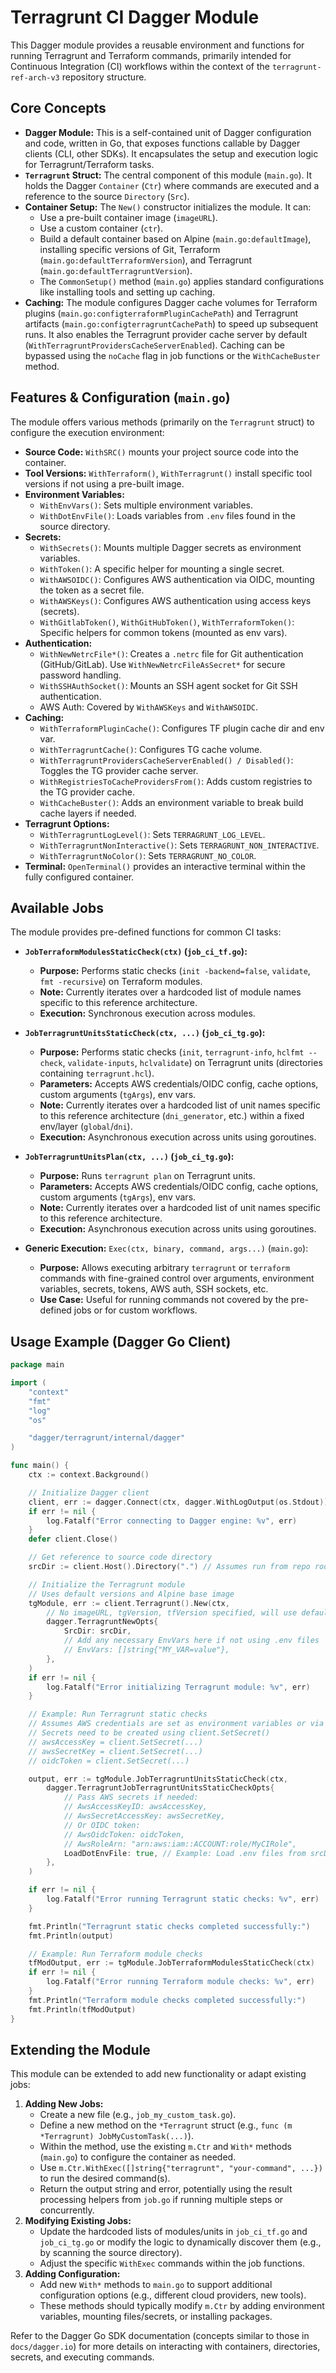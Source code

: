 # Terragrunt CI Dagger Module

This Dagger module provides a reusable environment and functions for running Terragrunt and Terraform commands, primarily intended for Continuous Integration (CI) workflows within the context of the `terragrunt-ref-arch-v3` repository structure.

## Core Concepts

*   **Dagger Module:** This is a self-contained unit of Dagger configuration and code, written in Go, that exposes functions callable by Dagger clients (CLI, other SDKs). It encapsulates the setup and execution logic for Terragrunt/Terraform tasks.
*   **`Terragrunt` Struct:** The central component of this module (`main.go`). It holds the Dagger `Container` (`Ctr`) where commands are executed and a reference to the source `Directory` (`Src`).
*   **Container Setup:** The `New()` constructor initializes the module. It can:
    *   Use a pre-built container image (`imageURL`).
    *   Use a custom container (`ctr`).
    *   Build a default container based on Alpine (`main.go:defaultImage`), installing specific versions of Git, Terraform (`main.go:defaultTerraformVersion`), and Terragrunt (`main.go:defaultTerragruntVersion`).
    *   The `CommonSetup()` method (`main.go`) applies standard configurations like installing tools and setting up caching.
*   **Caching:** The module configures Dagger cache volumes for Terraform plugins (`main.go:configterraformPluginCachePath`) and Terragrunt artifacts (`main.go:configterragruntCachePath`) to speed up subsequent runs. It also enables the Terragrunt provider cache server by default (`WithTerragruntProvidersCacheServerEnabled`). Caching can be bypassed using the `noCache` flag in job functions or the `WithCacheBuster` method.

## Features & Configuration (`main.go`)

The module offers various methods (primarily on the `Terragrunt` struct) to configure the execution environment:

*   **Source Code:** `WithSRC()` mounts your project source code into the container.
*   **Tool Versions:** `WithTerraform()`, `WithTerragrunt()` install specific tool versions if not using a pre-built image.
*   **Environment Variables:**
    *   `WithEnvVars()`: Sets multiple environment variables.
    *   `WithDotEnvFile()`: Loads variables from `.env` files found in the source directory.
*   **Secrets:**
    *   `WithSecrets()`: Mounts multiple Dagger secrets as environment variables.
    *   `WithToken()`: A specific helper for mounting a single secret.
    *   `WithAWSOIDC()`: Configures AWS authentication via OIDC, mounting the token as a secret file.
    *   `WithAWSKeys()`: Configures AWS authentication using access keys (secrets).
    *   `WithGitlabToken()`, `WithGitHubToken()`, `WithTerraformToken()`: Specific helpers for common tokens (mounted as env vars).
*   **Authentication:**
    *   `WithNewNetrcFile*()`: Creates a `.netrc` file for Git authentication (GitHub/GitLab). Use `WithNewNetrcFileAsSecret*` for secure password handling.
    *   `WithSSHAuthSocket()`: Mounts an SSH agent socket for Git SSH authentication.
    *   AWS Auth: Covered by `WithAWSKeys` and `WithAWSOIDC`.
*   **Caching:**
    *   `WithTerraformPluginCache()`: Configures TF plugin cache dir and env var.
    *   `WithTerragruntCache()`: Configures TG cache volume.
    *   `WithTerragruntProvidersCacheServerEnabled() / Disabled()`: Toggles the TG provider cache server.
    *   `WithRegistriesToCacheProvidersFrom()`: Adds custom registries to the TG provider cache.
    *   `WithCacheBuster()`: Adds an environment variable to break build cache layers if needed.
*   **Terragrunt Options:**
    *   `WithTerragruntLogLevel()`: Sets `TERRAGRUNT_LOG_LEVEL`.
    *   `WithTerragruntNonInteractive()`: Sets `TERRAGRUNT_NON_INTERACTIVE`.
    *   `WithTerragruntNoColor()`: Sets `TERRAGRUNT_NO_COLOR`.
*   **Terminal:** `OpenTerminal()` provides an interactive terminal within the fully configured container.

## Available Jobs

The module provides pre-defined functions for common CI tasks:

*   **`JobTerraformModulesStaticCheck(ctx)` (`job_ci_tf.go`):**
    *   **Purpose:** Performs static checks (`init -backend=false`, `validate`, `fmt -recursive`) on Terraform modules.
    *   **Note:** Currently iterates over a hardcoded list of module names specific to this reference architecture.
    *   **Execution:** Synchronous execution across modules.
*   **`JobTerragruntUnitsStaticCheck(ctx, ...)` (`job_ci_tg.go`):**
    *   **Purpose:** Performs static checks (`init`, `terragrunt-info`, `hclfmt --check`, `validate-inputs`, `hclvalidate`) on Terragrunt units (directories containing `terragrunt.hcl`).
    *   **Parameters:** Accepts AWS credentials/OIDC config, cache options, custom arguments (`tgArgs`), env vars.
    *   **Note:** Currently iterates over a hardcoded list of unit names specific to this reference architecture (`dni_generator`, etc.) within a fixed env/layer (`global`/`dni`).
    *   **Execution:** Asynchronous execution across units using goroutines.
*   **`JobTerragruntUnitsPlan(ctx, ...)` (`job_ci_tg.go`):**
    *   **Purpose:** Runs `terragrunt plan` on Terragrunt units.
    *   **Parameters:** Accepts AWS credentials/OIDC config, cache options, custom arguments (`tgArgs`), env vars.
    *   **Note:** Currently iterates over a hardcoded list of unit names specific to this reference architecture.
    *   **Execution:** Asynchronous execution across units using goroutines.

*   **Generic Execution:** `Exec(ctx, binary, command, args...)` (`main.go`):
    *   **Purpose:** Allows executing arbitrary `terragrunt` or `terraform` commands with fine-grained control over arguments, environment variables, secrets, tokens, AWS auth, SSH sockets, etc.
    *   **Use Case:** Useful for running commands not covered by the pre-defined jobs or for custom workflows.

## Usage Example (Dagger Go Client)

```go
package main

import (
	"context"
	"fmt"
	"log"
	"os"

	"dagger/terragrunt/internal/dagger"
)

func main() {
	ctx := context.Background()

	// Initialize Dagger client
	client, err := dagger.Connect(ctx, dagger.WithLogOutput(os.Stdout))
	if err != nil {
		log.Fatalf("Error connecting to Dagger engine: %v", err)
	}
	defer client.Close()

	// Get reference to source code directory
	srcDir := client.Host().Directory(".") // Assumes run from repo root

	// Initialize the Terragrunt module
	// Uses default versions and Alpine base image
	tgModule, err := client.Terragrunt().New(ctx,
		// No imageURL, tgVersion, tfVersion specified, will use defaults
		dagger.TerragruntNewOpts{
			SrcDir: srcDir,
			// Add any necessary EnvVars here if not using .env files
			// EnvVars: []string{"MY_VAR=value"},
		},
	)
	if err != nil {
		log.Fatalf("Error initializing Terragrunt module: %v", err)
	}

	// Example: Run Terragrunt static checks
	// Assumes AWS credentials are set as environment variables or via OIDC in the CI environment
	// Secrets need to be created using client.SetSecret()
	// awsAccessKey = client.SetSecret(...)
	// awsSecretKey = client.SetSecret(...)
	// oidcToken = client.SetSecret(...)

	output, err := tgModule.JobTerragruntUnitsStaticCheck(ctx,
		dagger.TerragruntJobTerragruntUnitsStaticCheckOpts{
			// Pass AWS secrets if needed:
			// AwsAccessKeyID: awsAccessKey,
			// AwsSecretAccessKey: awsSecretKey,
			// Or OIDC token:
			// AwsOidcToken: oidcToken,
			// AwsRoleArn: "arn:aws:iam::ACCOUNT:role/MyCIRole",
			LoadDotEnvFile: true, // Example: Load .env files from srcDir root
		},
	)

	if err != nil {
		log.Fatalf("Error running Terragrunt static checks: %v", err)
	}

	fmt.Println("Terragrunt static checks completed successfully:")
	fmt.Println(output)

	// Example: Run Terraform module checks
	tfModOutput, err := tgModule.JobTerraformModulesStaticCheck(ctx)
	if err != nil {
		log.Fatalf("Error running Terraform module checks: %v", err)
	}
	fmt.Println("Terraform module checks completed successfully:")
	fmt.Println(tfModOutput)
}

```

## Extending the Module

This module can be extended to add new functionality or adapt existing jobs:

1.  **Adding New Jobs:**
    *   Create a new file (e.g., `job_my_custom_task.go`).
    *   Define a new method on the `*Terragrunt` struct (e.g., `func (m *Terragrunt) JobMyCustomTask(...)`).
    *   Within the method, use the existing `m.Ctr` and `With*` methods (`main.go`) to configure the container as needed.
    *   Use `m.Ctr.WithExec([]string{"terragrunt", "your-command", ...})` to run the desired command(s).
    *   Return the output string and error, potentially using the result processing helpers from `job.go` if running multiple steps or concurrently.
2.  **Modifying Existing Jobs:**
    *   Update the hardcoded lists of modules/units in `job_ci_tf.go` and `job_ci_tg.go` or modify the logic to dynamically discover them (e.g., by scanning the source directory).
    *   Adjust the specific `WithExec` commands within the job functions.
3.  **Adding Configuration:**
    *   Add new `With*` methods to `main.go` to support additional configuration options (e.g., different cloud providers, new tools).
    *   These methods should typically modify `m.Ctr` by adding environment variables, mounting files/secrets, or installing packages.

Refer to the Dagger Go SDK documentation (concepts similar to those in `docs/dagger.io`) for more details on interacting with containers, directories, secrets, and executing commands.
